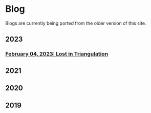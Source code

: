 # Blog

Blogs are currently being ported from the older version of this site.

## 2023

### [February 04, 2023: Lost in Triangulation](Blogs/2023/2023-02-04-lost-triangulation.md)

## 2021

## 2020

## 2019